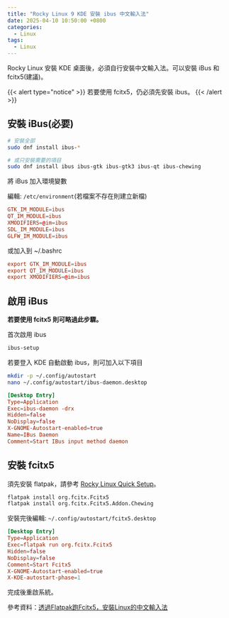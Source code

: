 ```yaml
---
title: "Rocky Linux 9 KDE 安裝 ibus 中文輸入法"
date: 2025-04-10 10:50:00 +0800
categories: 
  - Linux
tags:
  - Linux
---
```


Rocky Linux 安裝 KDE 桌面後，必須自行安裝中文輸入法。可以安裝 iBus 和 fcitx5(建議)。

{{< alert type="notice" >}}
若要使用 fcitx5，仍必須先安裝 ibus。
{{< /alert >}}

## 安裝 iBus(必要)

```bash
# 安裝全部
sudo dnf install ibus-*

# 或只安裝需要的項目
sudo dnf install ibus ibus-gtk ibus-gtk3 ibus-qt ibus-chewing
```

將 iBus 加入環境變數

編輯: `/etc/environment`(若檔案不存在則建立新檔)

```conf
GTK_IM_MODULE=ibus
QT_IM_MODULE=ibus
XMODIFIERS=@im=ibus
SDL_IM_MODULE=ibus
GLFW_IM_MODULE=ibus
```

或加入到 ~/.bashrc

```conf
export GTK_IM_MODULE=ibus
export QT_IM_MODULE=ibus
export XMODIFIERS=@im=ibus
```

## 啟用 iBus

**若要使用 fcitx5 則可略過此步驟。**

首次啟用 ibus

```bash
ibus-setup
```

若要登入 KDE 自動啟動 ibus，則可加入以下項目

```bash
mkdir -p ~/.config/autostart
nano ~/.config/autostart/ibus-daemon.desktop
```

```conf
[Desktop Entry]
Type=Application
Exec=ibus-daemon -drx
Hidden=false
NoDisplay=false
X-GNOME-Autostart-enabled=true
Name=IBus Daemon
Comment=Start IBus input method daemon
```

## 安裝 fcitx5

須先安裝 flatpak，請參考 [Rocky Linux Quick Setup](https://flatpak.org/setup/Rocky%20Linux)。

```bash
flatpak install org.fcitx.Fcitx5
flatpak install org.fcitx.Fcitx5.Addon.Chewing
```

安裝完後編輯: `~/.config/autostart/fcitx5.desktop`

```conf
[Desktop Entry]
Type=Application
Exec=flatpak run org.fcitx.Fcitx5
Hidden=false
NoDisplay=false
Comment=Start Fcitx5
X-GNOME-Autostart-enabled=true
X-KDE-autostart-phase=1
```

完成後重啟系統。

參考資料：[透過Flatpak跑Fcitx5，安裝Linux的中文輸入法](https://ivonblog.com/posts/fcitx5-flatpak/)
